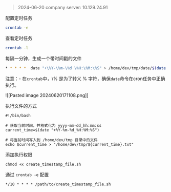 
> 2024-06-20
> company server: 10.129.24.91

配置定时任务

```sh
crontab -e
```

查看定时任务

```sh
crontab -l
```


每隔一分钟，生成一个带时间戳的文件

```sh
* * * * *  date "+\%Y-\%m-\%d \%H:\%M:\%S" > /home/dev/tmp/date/$(date "+\%Y-\%m-\%d_\%H\%M\%S").txt
```

注意：- 在`crontab`中，\\% 是为了转义 % 字符，确保`date`命令在cron任务中正确执行。

![[Pasted image 20240620171108.png]]



执行文件的方式

```shell
#!/bin/bash

# 获取当前时间，并格式化为 yyyy-mm-dd_hh:mm:ss
current_time=$(date "+%Y-%m-%d_%H:%M:%S")

# 将当前时间写入到 /home/dev/tmp 目录中的文件
echo $current_time > "/home/dev/tmp/${current_time}.txt"
```

添加执行权限

```shell
chmod +x create_timestamp_file.sh
```

通过 `crontab -e` 配置

```shell
*/10 * * * * /path/to/create_timestamp_file.sh
```

